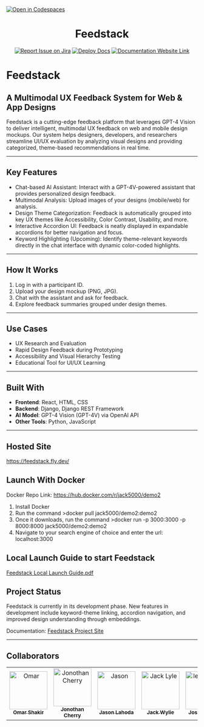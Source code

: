 [![Open in Codespaces](https://classroom.github.com/assets/launch-codespace-2972f46106e565e64193e422d61a12cf1da4916b45550586e14ef0a7c637dd04.svg)](https://classroom.github.com/open-in-codespaces?assignment_repo_id=17853696)
<div align="center">

# Feedstack
[![Report Issue on Jira](https://img.shields.io/badge/Report%20Issues-Jira-0052CC?style=flat&logo=jira-software)](https://temple-cis-projects-in-cs.atlassian.net/jira/software/c/projects/DT/issues)
[![Deploy Docs](https://github.com/ApplebaumIan/tu-cis-4398-docs-template/actions/workflows/deploy.yml/badge.svg)](https://github.com/ApplebaumIan/tu-cis-4398-docs-template/actions/workflows/deploy.yml)
[![Documentation Website Link](https://img.shields.io/badge/-Documentation%20Website-brightgreen)](https://capstone-projects-2025-spring.github.io/project-feedstack/)


</div>


# Feedstack

## A Multimodal UX Feedback System for Web & App Designs

Feedstack is a cutting-edge feedback platform that leverages GPT-4 Vision to deliver intelligent, multimodal UX feedback on web and mobile design mockups. Our system helps designers, developers, and researchers streamline UI/UX evaluation by analyzing visual designs and providing categorized, theme-based recommendations in real time.

---

## Key Features

- Chat-based AI Assistant: Interact with a GPT-4V-powered assistant that provides personalized design feedback.
- Multimodal Analysis: Upload images of your designs (mobile/web) for analysis.
- Design Theme Categorization: Feedback is automatically grouped into key UX themes like Accessibility, Color Contrast, Usability, and more.
- Interactive Accordion UI: Feedback is neatly displayed in expandable accordions for better navigation and focus.
- Keyword Highlighting (Upcoming): Identify theme-relevant keywords directly in the chat interface with dynamic color-coded highlights.

---

## How It Works

1. Log in with a participant ID.
2. Upload your design mockup (PNG, JPG).
3. Chat with the assistant and ask for feedback.
4. Explore feedback summaries grouped under design themes.

---

## Use Cases

- UX Research and Evaluation  
- Rapid Design Feedback during Prototyping  
- Accessibility and Visual Hierarchy Testing  
- Educational Tool for UI/UX Learning

---

## Built With

- **Frontend**: React, HTML, CSS  
- **Backend**: Django, Django REST Framework  
- **AI Model**: GPT-4 Vision (GPT-4V) via OpenAI API  
- **Other Tools**: Python, JavaScript

---
## Hosted Site
https://feedstack.fly.dev/

## Launch With Docker

Docker Repo Link: https://hub.docker.com/r/jack5000/demo2

1. Install Docker
2. Run the command >docker pull jack5000/demo2:demo2
3. Once it downloads, run the command >docker run -p 3000:3000 -p 8000:8000 jack5000/demo2:demo2
4. Navigate to your search engine of choice and enter the url: localhost:3000

## Local Launch Guide to start Feedstack

[Feedstack Local Launch Guide.pdf](https://github.com/user-attachments/files/19633953/Feedstack.Local.Launch.Guide.pdf)


## Project Status

Feedstack is currently in its development phase. New features in development include keyword-theme linking, accordion navigation, and improved design understanding through embeddings.

Documentation: [Feedstack Project Site](https://capstone-projects-2025-spring.github.io/project-feedstack/)

---


## Collaborators

[//]: # ( readme: collaborators -start )
<table>
<tr>
    <td align="center">
        <a href="https://github.com/omarshakir8">
            <img src="https://avatars.githubusercontent.com/u/71716775?v=4" width="100;" alt="Omar"/>
            <br />
            <sub><b>Omar Shakir</b></sub>
        </a>
    </td>
    <td align="center">
        <a href="https://github.com/JonCherryy">
            <img src="https://avatars.githubusercontent.com/u/153747009?v=4" width="100;" alt="Jonothan Cherry"/>
            <br />
            <sub><b>Jonothan Cherry</b></sub>
        </a>
    </td>
    <td align="center">
        <a href="https://github.com/JPLahoda">
            <img src="https://avatars.githubusercontent.com/u/93489427?v=4" width="100;" alt="Jason"/>
            <br />
            <sub><b>Jason Lahoda</b></sub>
        </a>
    </td><td align="center">
        <a href="https://github.com/Jack-Wylie13">
            <img src="https://avatars.githubusercontent.com/u/156946045?v=4" width="100;" alt="Jack Lyle"/>
            <br />
            <sub><b>Jack Wylie</b></sub>
        </a>
    </td>
    <td align="center">
        <a href="https://github.com/JRheeTU">
            <img src="https://avatars.githubusercontent.com/u/143642672?v=4" width="100;" alt="leighflagg"/>
            <br />
            <sub><b>Joshua Rhee</b></sub>
        </a>
    </td>
    <td align="center">
        <a href="https://github.com/Random76520">
            <img src="https://avatars.githubusercontent.com/u/123013478?v=4" width="100;" alt="Augustin"/>
            <br />
            <sub><b>Jonathan Augustin</b></sub>
        </a>
    </td>
    </tr>
</table>

[//]: # ( readme: collaborators -end )

